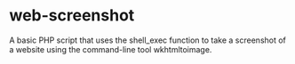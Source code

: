 # web-screenshot
A basic PHP script that uses the shell_exec function to take a screenshot of a website using the command-line tool wkhtmltoimage.
